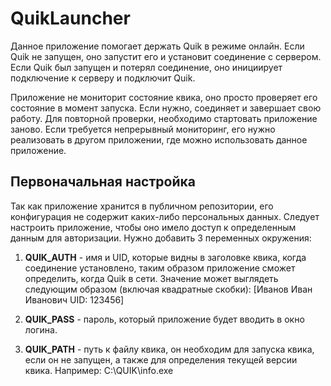 # QuikLauncher

Данное приложение помогает держать Quik в режиме онлайн. Если Quik не запущен, оно запустит его и установит соединение с сервером. Если Quik был запущен и потерял соединение, оно инициирует подключение к серверу и подключит Quik. 

Приложение не мониторит состояние квика, оно просто проверяет его состояние в момент запуска. Если нужно, соединяет и завершает свою работу. Для повторной проверки, необходимо стартовать приложение заново. Если требуется непрерывный мониторинг, его нужно реализовать в другом приложении, где можно использовать данное приложение.

## Первоначальная настройка

Так как приложение хранится в публичном репозитории, его конфигурация не содержит каких-либо персональных данных. Следует настроить приложение, чтобы оно имело доступ к определенным данным для авторизации. Нужно добавить 3 переменных окружения:

1. **QUIK_AUTH** - имя и UID, которые видны в заголовке квика, когда соединение установлено, таким образом приложение сможет определить, когда Quik в сети. Значение может выглядеть следующим образом (включая квадратные скобки): [Иванов Иван Иванович UID: 123456]

2. **QUIK_PASS** - пароль, который приложение будет вводить в окно логина.

3. **QUIK_PATH** - путь к файлу квика, он необходим для запуска квика, если он не запущен, а также для определения текущей версии квика. Например: C:\QUIK\info.exe


